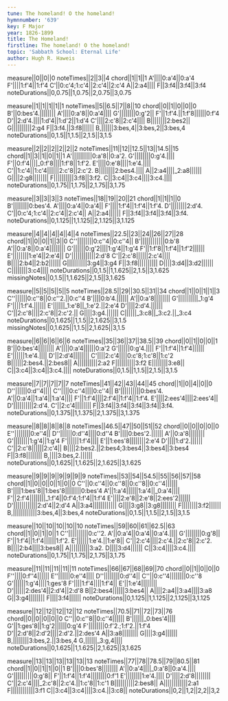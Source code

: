```yaml
---
tune: The homeland! O the homeland!
hymnnumber: '639'
key: F Major
year: 1826-1899
title: The Homeland!
firstline: The homeland! O the homeland!
topic: 'Sabbath School: Eternal Life'
author: Hugh R. Haweis
---
```

measure||0||0||0
noteTimes||2||3||4
chord||1||1||1
A'||||0:a'4||0:a'4
F'||||1:f'4||1:f'4
C'||0:c'4;1:c'4||2:c'4||2:c'4
A||2:a4||||
F||3:f4||3:f4||3:f4
noteDurations||0,0.75||1,0.75||2,0.75||3,0.75

measure||1||1||1||1||1
noteTimes||5||6.5||7||8||10
chord||0||1||0||0||0
B'||0:bes'4.||||||||
A'||||0:a'8||0:a'4||||
G'||||||||0:g'2||
F'||1:f'4.||1:f'8||||||0:f'4
D'||2:d'4.||||1:d'4||1:d'2||1:d'4
C'||||2:c'8||2:c'4||||
B||||||||2:bes2||
G||||||||||2:g4
F||3:f4.||3:f8||||||
B,||||||3:bes,4||3:bes,2||3:bes,4
noteDurations||0,1.5||1,1.5||2,1.5||3,1.5

measure||2||2||2||2||2||2
noteTimes||11||12||12.5||13||14.5||15
chord||1||3||1||0||1||1
A'||||||||||0:a'8||0:a'2.
G'||||||||0:g'4.||||
F'||0:f'4||||_0:f'8||||1:f'8||1:f'2.
E'||||0:e'8||||1:e'4.||||
C'||1:c'4||1:c'4||||||2:c'8||2:c'2.
B||||||||2:bes4.||||
A||2:a4||||_2:a8||||||
G||||2:g8||||||||
F||||||||||3:f8||3:f2.
C||3:c4||3:c4||||3:c4.||||
noteDurations||0,1.75||1,1.75||2,1.75||3,1.75

measure||3||3||3||3
noteTimes||18||19||20||21
chord||1||1||1||0
B'||||||||0:bes'4.
A'||||0:a'4||0:a'4||
F'||||1:f'4||1:f'4||1:f'4.
D'||||||||2:d'4.
C'||0:c'4;1:c'4||2:c'4||2:c'4||
A||2:a4||||||
F||3:f4||3:f4||3:f4||3:f4.
noteDurations||0,1.125||1,1.125||2,1.125||3,1.125

measure||4||4||4||4||4||4
noteTimes||22.5||23||24||26||27||28
chord||1||0||0||1||3||0
C''||||||||0:c''4||0:c''4||
B'||||||||||||0:b'8
A'||0:a'8||0:a'4||||||||
G'||||||0:g'2||||1:g'4||1:g'4
F'||1:f'8||1:f'4||1:f'2||||||
E'||||||||1:e'4||2:e'4||
D'||||||||||||2:d'8
C'||2:c'8||||||2:c'4||||
B||||2:b4||2:b2||||||
G||||||||||3:g4||3:g4
F||3:f8||||||||||
D||||3:d4||3:d2||||||
C||||||||3:c4||||
noteDurations||0,1.5||1,1.625||2,1.5||3,1.625
missingNotes||0,1.5||1,1.625||2,1.5||3,1.625

measure||5||5||5||5||5
noteTimes||28.5||29||30.5||31||34
chord||1||0||1||1||3
C''||||||0:c''8||0:c''2.||0:c''4
B'||||0:b'4.||||||
A'||0:a'8||||||||
G'||||||||||_1:g'4
F'||||1:f'4.||||||
E'||||||_1:e'8||_1:e'2.||2:e'4
D'||||2:d'4.||||||
C'||2:c'8||||2:c'8||2:c'2.||
G||||3:g4.||||||
C||||||_3:c8||_3:c2.||_3:c4
noteDurations||0,1.625||1,1.5||2,1.625||3,1.5
missingNotes||0,1.625||1,1.5||2,1.625||3,1.5

measure||6||6||6||6||6
noteTimes||35||36||37||38.5||39
chord||0||1||0||0||1
B'||0:bes'4||||||||
A'||||0:a'4||||||0:a'2
G'||||||0:g'4.||||
F'||1:f'4||1:f'4||||||
E'||||||1:e'4.||||
D'||2:d'4||||||||
C'||||2:c'4||||0:c'8;1:c'8||1:c'2
B||||||2:bes4.||2:bes8||
A||||||||||2:a2
F||||||||||3:f2
E||||||||3:e8||
C||3:c4||3:c4||3:c4.||||
noteDurations||0,1.5||1,1.5||2,1.5||3,1.5

measure||7||7||7||7||7
noteTimes||41||42||43||44||45
chord||1||0||4||0||0
D''||||||0:d''4||||
C''||||0:c''4||||0:c''4||
B'||||||||||0:bes'4.
A'||0:a'4||1:a'4||1:a'4||||
F'||1:f'4||||2:f'4||1:f'4||1:f'4.
E'||||2:ees'4||||2:ees'4||
D'||||||||||2:d'4.
C'||2:c'4||||||||
F||3:f4||3:f4||3:f4||3:f4||3:f4.
noteDurations||0,1.375||1,1.375||2,1.375||3,1.375

measure||8||8||8||8||8
noteTimes||46.5||47||50||51||52
chord||0||0||0||0||0
E''||||||||0:e''4||
D''||||||0:d''4||||0:d''4
B'||||0:bes'2.||||||
A'||0:a'8||||||||
G'||||||||1:g'4||1:g'4
F'||||||1:f'4||||
E'||1:ees'8||||||||2:e'4
D'||||1:d'2.||||||
C'||2:c'8||||||2:c'4||
B||||2:bes2.||2:bes4;3:bes4||3:bes4||3:bes4
F||3:f8||||||||
B,||||3:bes,2.||||||
noteDurations||0,1.625||1,1.625||2,1.625||3,1.625

measure||9||9||9||9||9||9||9
noteTimes||53||54||54.5||55||56||57||58
chord||1||0||0||0||1||0||0
C''||0:c''4||0:c''8||0:c''8||0:c''4||||||
B'||||1:bes'8||1:bes'8||||||||0:bes'4
A'||1:a'4||||||1:a'4||_0:a'4||||
F'||2:f'4||||||||_1:f'4||0:f'4;1:f'4||1:f'4
E'||||2:e'8||2:e'8||2:ees'2||||||
D'||||||||||||2:d'4||2:d'4
A||3:a4||||||||||||
G||||3:g8||3:g8||||||||
F||||||||3:f2||||||
B,||||||||||||3:bes,4||3:bes,4
noteDurations||0,1.5||1,1.5||2,1.5||3,1.5

measure||10||10||10||10||10
noteTimes||59||60||61||62.5||63
chord||1||0||1||0||1
C''||||||||||0:c''2.
A'||0:a'4||0:a'4||0:a'4.||||
G'||||||||0:g'8||
F'||1:f'4||1:f'4||||||1:f'2.
E'||||||1:e'4.||1:e'8||
C'||2:c'4||||2:c'4.||2:c'8||2:c'2.
B||||2:b4||||3:bes8||
A||||||||||3:a2.
D||||3:d4||||||
C||3:c4||||3:c4.||||
noteDurations||0,1.75||1,1.75||2,1.75||3,1.75

measure||11||11||11||11||11
noteTimes||66||67||68||69||70
chord||0||1||0||0||0
F''||||0:f''4||||||
E''||||||0:e''4||||
D''||||||||0:d''4||
C''||0:c''4||||||||0:c''8
G'||||||1:g'4||||1:ges'8
F'||||1:f'4||||1:f'4||
E'||1:e'4||||||||
D'||||||2:des'4||2:d'4||2:d'8
B||2:bes4||||||3:bes4||
A||||2:a4||3:a4||||3:a8
G||3:g4||||||||
F||||3:f4||||||
noteDurations||0,1.125||1,1.125||2,1.125||3,1.125

measure||12||12||12||12||12
noteTimes||70.5||71||72||73||76
chord||0||0||0||0||0
C''||0:c''8||0:c''4||||||
B'||||||_0:bes'4||||
G'||1:ges'8||1:g'2||||||0:g'4
F'||||||||0:f'2.;1:f'2.||1:f'4
D'||2:d'8||2:d'2||||2:d'2.||2:des'4
A||3:a8||||||||
G||||3:g4||||||
B,||||||||3:bes,2.||3:bes,4
G,||||||_3:g,4||||
noteDurations||0,1.625||1,1.625||2,1.625||3,1.625

measure||13||13||13||13||13||13
noteTimes||77||78||78.5||79||80.5||81
chord||1||0||1||1||0||1
B'||||0:bes'8||||||||
A'||0:a'4||||_0:a'8||0:a'4.||||
G'||||||||||0:g'8||
F'||1:f'4||1:f'4||||||||0:f'1
E'||||||||1:e'4.||||
D'||||2:d'8||||||||
C'||2:c'4||||_2:c'8||2:c'4.||1:c'8||1:c'1
B||||||||||2:bes8||
A||||||||||||2:a1
F||||||||||||3:f1
C||3:c4||3:c4||||3:c4.||3:c8||
noteDurations||0,2||1,2||2,2||3,2

